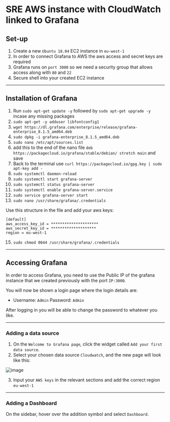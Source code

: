 # SRE AWS instance with CloudWatch linked to Grafana
 
## Set-up
1. Create a new `Ubuntu 18.04` EC2 instance in `eu-west-1`
2. In order to connect Grafana to AWS the aws access and secret keys are required
3. Grafana runs on `port 3000` so we need a security group that allows access along with `80` and `22`
4. Secure shell into your created EC2 instance
 
--------------------------------

## Installation of Grafana
1. Run `sudo apt-get update -y` followed by `sudo apt-get upgrade -y` incase any missing packages
2. `sudo apt-get -y adduser libfontconfig1`
3. `wget https://dl.grafana.com/enterprise/release/grafana-enterprise_8.1.5_amd64.deb`
4. `sudo dpkg -i grafana-enterprise_8.1.5_amd64.deb`
5. `sudo nano /etc/apt/sources.list`
6. add this to the end of the nano file `deb https://packagecloud.io/grafana/stable/debian/ stretch main` and save
7. Back to the terminal use `curl https://packagecloud.io/gpg.key | sudo apt-key add -`
8. `sudo systemctl daemon-reload`
9. `sudo systemctl start grafana-server`
10. `sudo systemctl status grafana-server`
11. `sudo systemctl enable grafana-server.service`
12. `sudo service grafana-server start`
13. `sudo nano /usr/share/grafana/.credentials`

Use this structure in the file and add your aws keys:

    [default]
    aws_access_key_id = *********************
    aws_secret_key_id = ********************
    region = eu-west-1

15. `sudo chmod 0644 /usr/share/grafana/.credentials`

-----------------------------------------------------------------------

## Accessing Grafana
In order to access Grafana, you need to use the Public IP of the grafana instance that we created previously with the port `IP:3000`.

You will now be shown a login page where the login details are:

- Username: `Admin` Password: `Admin`

After logging in you will be able to change the password to whatever you like.

---------------------------------------------------------------

### Adding a data source

1. On the `Welcome to Grafana page`, click the widget called `Add your first data source`.
2.  Select your chosen data source `Cloudwatch`, and the new page will look like this:

![image](https://user-images.githubusercontent.com/88186084/134772513-a5b14e7d-3bb6-41a5-b755-c6e4561ff953.png)

3. Input your `AWS keys` in the relevant sections and add the correct region `eu-west-1`

---------------------------------------------------------

### Adding a Dashboard
On the sidebar, hover over the addition symbol and select `Dashboard`.




